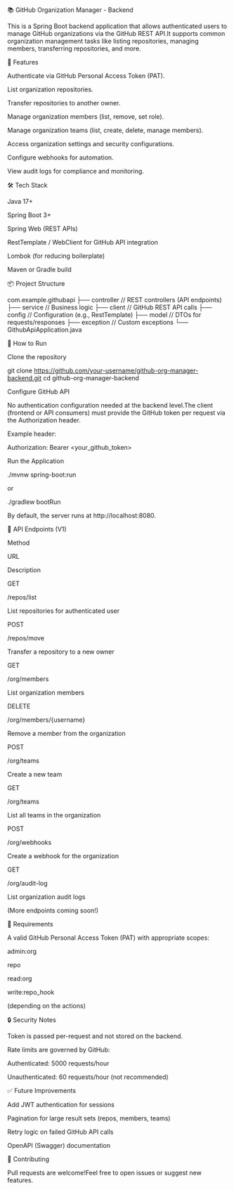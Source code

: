 📚 GitHub Organization Manager - Backend

This is a Spring Boot backend application that allows authenticated users to manage GitHub organizations via the GitHub REST API.It supports common organization management tasks like listing repositories, managing members, transferring repositories, and more.

🚀 Features

Authenticate via GitHub Personal Access Token (PAT).

List organization repositories.

Transfer repositories to another owner.

Manage organization members (list, remove, set role).

Manage organization teams (list, create, delete, manage members).

Access organization settings and security configurations.

Configure webhooks for automation.

View audit logs for compliance and monitoring.

🛠️ Tech Stack

Java 17+

Spring Boot 3+

Spring Web (REST APIs)

RestTemplate / WebClient for GitHub API integration

Lombok (for reducing boilerplate)

Maven or Gradle build

📦 Project Structure

com.example.githubapi
├── controller      // REST controllers (API endpoints)
├── service         // Business logic
├── client          // GitHub REST API calls
├── config          // Configuration (e.g., RestTemplate)
├── model           // DTOs for requests/responses
├── exception       // Custom exceptions
└── GithubApiApplication.java

📄 How to Run

Clone the repository

git clone https://github.com/your-username/github-org-manager-backend.git
cd github-org-manager-backend

Configure GitHub API

No authentication configuration needed at the backend level.The client (frontend or API consumers) must provide the GitHub token per request via the Authorization header.

Example header:

Authorization: Bearer <your_github_token>

Run the Application

./mvnw spring-boot:run

or

./gradlew bootRun

By default, the server runs at http://localhost:8080.

📄 API Endpoints (V1)

Method

URL

Description

GET

/repos/list

List repositories for authenticated user

POST

/repos/move

Transfer a repository to a new owner

GET

/org/members

List organization members

DELETE

/org/members/{username}

Remove a member from the organization

POST

/org/teams

Create a new team

GET

/org/teams

List all teams in the organization

POST

/org/webhooks

Create a webhook for the organization

GET

/org/audit-log

List organization audit logs

(More endpoints coming soon!)

📜 Requirements

A valid GitHub Personal Access Token (PAT) with appropriate scopes:

admin:org

repo

read:org

write:repo_hook

(depending on the actions)

🔒 Security Notes

Token is passed per-request and not stored on the backend.

Rate limits are governed by GitHub:

Authenticated: 5000 requests/hour

Unauthenticated: 60 requests/hour (not recommended)

✅ Future Improvements

Add JWT authentication for sessions

Pagination for large result sets (repos, members, teams)

Retry logic on failed GitHub API calls

OpenAPI (Swagger) documentation

🤝 Contributing

Pull requests are welcome!Feel free to open issues or suggest new features.